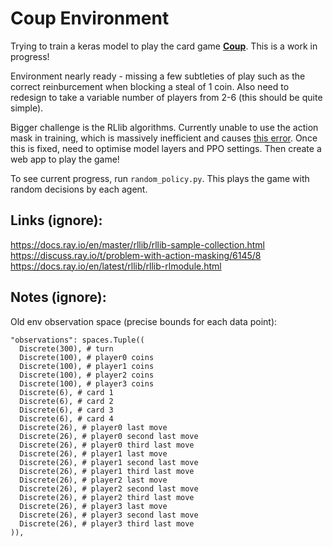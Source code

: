# Coup Environment

Trying to train a keras model to play the card game **[Coup](https://www.ultraboardgames.com/coup/game-rules.php)**. This is a work in progress!

Environment nearly ready - missing a few subtleties of play such as the correct reinburcement when blocking a steal of 1 coin. Also need to redesign to take a variable number of players from 2-6 (this should be quite simple).

Bigger challenge is the RLlib algorithms. Currently unable to use the action mask in training, which is massively inefficient and causes [this error](https://github.com/ray-project/ray/issues/10761). Once this is fixed, need to optimise model layers and PPO settings. Then create a web app to play the game!

To see current progress, run `random_policy.py`. This plays the game with random decisions by each agent.

## Links (ignore):

https://docs.ray.io/en/master/rllib/rllib-sample-collection.html
https://discuss.ray.io/t/problem-with-action-masking/6145/8
https://docs.ray.io/en/latest/rllib/rllib-rlmodule.html

## Notes (ignore):

Old env observation space (precise bounds for each data point):

```
"observations": spaces.Tuple((
  Discrete(300), # turn
  Discrete(100), # player0 coins
  Discrete(100), # player1 coins
  Discrete(100), # player2 coins
  Discrete(100), # player3 coins
  Discrete(6), # card 1
  Discrete(6), # card 2
  Discrete(6), # card 3
  Discrete(6), # card 4
  Discrete(26), # player0 last move
  Discrete(26), # player0 second last move
  Discrete(26), # player0 third last move
  Discrete(26), # player1 last move
  Discrete(26), # player1 second last move
  Discrete(26), # player1 third last move
  Discrete(26), # player2 last move
  Discrete(26), # player2 second last move
  Discrete(26), # player2 third last move
  Discrete(26), # player3 last move
  Discrete(26), # player3 second last move
  Discrete(26), # player3 third last move
)),
```
